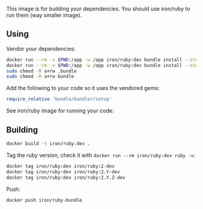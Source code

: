 This image is for building your dependencies. You should use
iron/ruby to run them (way smaller image).

## Using

Vendor your dependencies:

```sh
docker run --rm -v $PWD:/app -w /app iron/ruby:dev bundle install --standalone --clean
docker run --rm -v $PWD:/app -w /app iron/ruby:dev bundle install --standalone --clean
sudo chmod -R a+rw .bundle
sudo chmod -R a+rw bundle
```

Add the following to your code so it uses the vendored gems:

```ruby
require_relative 'bundle/bundler/setup'
```

See iron/ruby image for running your code:

## Building

```sh
docker build -t iron/ruby:dev .
```

Tag the ruby version, check it with `docker run --rm iron/ruby:dev ruby -v`:

```sh
docker tag iron/ruby:dev iron/ruby:2-dev
docker tag iron/ruby:dev iron/ruby:2.Y-dev
docker tag iron/ruby:dev iron/ruby:2.Y.Z-dev
```


Push:

```sh
docker push iron/ruby-bundle
```
